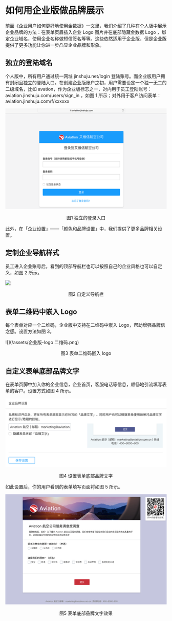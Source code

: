 # 如何用企业版做品牌展示

前面《企业用户如何更好地使用金数据》一文里，我们介绍了几种在个人版中展示企业品牌的方法：在表单页眉插入企业 Logo 图片并在底部隐藏金数据 Logo ，绑定企业域名，使用企业名称做短信签名等等。这些依然适用于企业版，但是企业版提供了更多功能让你进一步凸显企业品牌和形象。

## 独立的登陆域名

个人版中，所有用户通过统一网址 jinshuju.net/login 登陆账号。而企业版用户拥有封闭且独立的登陆入口。在创建企业版账户之初，用户需要设定一个独一无二的二级域名，比如 avation，作为企业版标志之一，对内用于员工登陆账号：aviation.jinshuju.com/users/sign\_in ，如图 1 所示；对外用于客户访问表单：aviation.jinshuju.com/f/xxxxxx

![](/assets/企业版-独立的登录入口.png)

<center>图1 独立的登录入口</center>

此外，在「企业设置」——「颜色和品牌设置」中，我们提供了更多品牌相关设置。

## 定制企业导航样式

员工进入企业账号后，看到的顶部导航栏也可以按照自己的企业风格也可以自定义，如图 2 所示。

![](/assets/企业版-自定义导航栏.png)
<center>图2 自定义导航栏</center>


## 表单二维码中嵌入 Logo

每个表单对应一个二维码，企业版中支持在二维码中嵌入 Logo，帮助增强品牌信念感。设置方法如图 3。

![](/assets/企业版-logo 二维码.png)
<center>图3 表单二维码嵌入 logo</center>

## 自定义表单底部品牌文字

在表单页脚中加入你的企业信息，企业首页，客服电话等信息，顺畅地引流填写表单的客户。设置方式如图 4 所示。

![](/assets/企业版-品牌文字.png)
<center>图4 设置表单底部品牌文字</center>

如此设置后，你的用户看到的表单填写页面将如图 5 所示。

![](/assets/企业版-底部品牌效果.png)
<center>图5 表单底部品牌文字效果</center>
